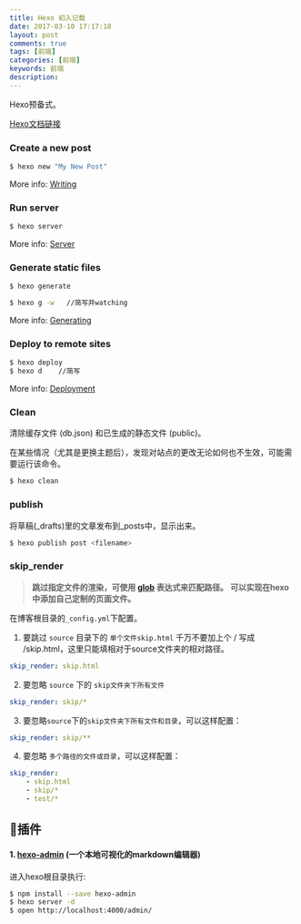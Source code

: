 ```yaml
---
title: Hexo 初入记载
date: 2017-03-10 17:17:18
layout: post
comments: true
tags: [前端]
categories: [前端]
keywords: 前端
description:
---
```


Hexo预备式。

<!-- more -->

[Hexo文档链接](https://hexo.io/zh-cn/docs/index.html) 

### Create a new post

``` bash
$ hexo new "My New Post"
```

More info: [Writing](https://hexo.io/zh-cn/docs/writing.html)

### Run server

``` bash
$ hexo server
```

More info: [Server](https://hexo.io/zh-cn/docs/server.html)

### Generate static files

``` bash
$ hexo generate

$ hexo g -w   //简写并watching
```

More info: [Generating](https://hexo.io/zh-cn/docs/generating.html)

### Deploy to remote sites

``` bash
$ hexo deploy
$ hexo d    //简写
```

More info: [Deployment](https://hexo.io/zh-cn/docs/deployment.html)

### Clean
清除缓存文件 (db.json) 和已生成的静态文件 (public)。

在某些情况（尤其是更换主题后），发现对站点的更改无论如何也不生效，可能需要运行该命令。

``` bash
$ hexo clean
```


### publish
将草稿(_drafts)里的文章发布到_posts中，显示出来。
``` bash
$ hexo publish post <filename>
```


### skip_render
> **跳过指定文件的渲染，可使用 [glob](https://github.com/isaacs/node-glob) 表达式来匹配路径。**
> **可以实现在hexo中添加自己定制的页面文件。**

在博客根目录的`_config.yml`下配置。

1. 要跳过 `source` 目录下的 `单个文件skip.html`
千万不要加上个 / 写成 /skip.html，这里只能填相对于source文件夹的相对路径。
``` yml
skip_render: skip.html
```

2. 要忽略 `source` 下的 `skip文件夹下所有文件`
``` yml
skip_render: skip/*
```

3. 要忽略`source`下的`skip文件夹下所有文件和目录`，可以这样配置：
```yml
skip_render: skip/**
```

4. 要忽略 `多个路径的文件或目录`，可以这样配置：
```yml
skip_render:
    - skip.html
    - skip/*
    - test/*
```


## 插件

#### 1. [hexo-admin](https://github.com/jaredly/hexo-admin) (一个本地可视化的markdown编辑器)
进入hexo根目录执行:
```bash
$ npm install --save hexo-admin
$ hexo server -d
$ open http://localhost:4000/admin/
```